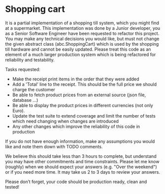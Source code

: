 # Shopping cart

It is a partial implementation of a shopping till system, which you might find at a supermarket.
This implementation was done by a Junior developer, you as a Senior Software Engineer have been requested to refactor this project.
You may make any technical decisions you would like, but must not change the given abstract class (abc.ShoppingCart) which is used by the shopping till hardware and cannot be easily updated.
Please treat this code as an element of a much larger production system which is being refactored for reliability and testability.

Tasks requested:
- Make the receipt print items in the order that they were added
- Add a 'Total' line to the receipt. This should be the full price we should charge the customer
- Be able to fetch product prices from an external source (json file, database ...)
- Be able to display the product prices in different currencies (not only Euro).
- Update the test suite to extend coverage and limit the number of tests which need changing when changes are introduced
- Any other changes which improve the reliability of this code in production

If you do not have enough information, make any assumptions you would like and note them down with TODO comments.

We believe this should take less than 3 hours to complete, but understand you may have other commitments and time constraints.
Please let me know (roughly) when we should expect your answers (e.g. "Over the weekend") or if you need more time. It may take us 2 to 3 days to review your answers.

Please don’t forget, your code should be production ready, clean and tested!
